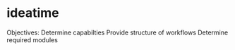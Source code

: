 # ideatime
Objectives:
Determine capabilties
Provide structure of workflows
Determine required modules

